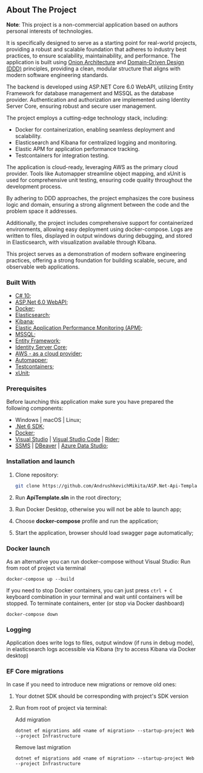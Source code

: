 ## About The Project

**Note**: This project is a non-commercial application based on authors personal interests of technologies.

It is specifically designed to serve as a starting point for real-world projects, providing a robust and scalable foundation that adheres to industry best practices, to ensure scalability, maintainability, and performance. The application is built using [Onion Architecture](https://learn.microsoft.com/en-us/dotnet/architecture/modern-web-apps-azure/common-web-application-architectures) and [Domain-Driven Design (DDD)](https://learn.microsoft.com/en-us/archive/msdn-magazine/2009/february/best-practice-an-introduction-to-domain-driven-design) principles, providing a clean, modular structure that aligns with modern software engineering standards.

The backend is developed using ASP.NET Core 6.0 WebAPI, utilizing Entity Framework for database management and MSSQL as the database provider. Authentication and authorization are implemented using Identity Server Core, ensuring robust and secure user management.

The project employs a cutting-edge technology stack, including:

* Docker for containerization, enabling seamless deployment and scalability.
* Elasticsearch and Kibana for centralized logging and monitoring.
* Elastic APM for application performance tracking.
* Testcontainers for integration testing.

The application is cloud-ready, leveraging AWS as the primary cloud provider. Tools like Automapper streamline object mapping, and xUnit is used for comprehensive unit testing, ensuring code quality throughout the development process.

By adhering to DDD approaches, the project emphasizes the core business logic and domain, ensuring a strong alignment between the code and the problem space it addresses.

Additionally, the project includes comprehensive support for containerized environments, allowing easy deployment using docker-compose. Logs are written to files, displayed in output windows during debugging, and stored in Elasticsearch, with visualization available through Kibana.

This project serves as a demonstration of modern software engineering practices, offering a strong foundation for building scalable, secure, and observable web applications.

### Built With

* [C# 10](https://docs.microsoft.com/en-us/dotnet/csharp/whats-new/csharp-10);
* [ASP.Net 6.0 WebAPI](https://docs.microsoft.com/en-us/aspnet/core/release-notes/aspnetcore-6.0?view=aspnetcore-6.0);
* [Docker](https://www.docker.com/);
* [Elasticsearch](https://www.elastic.co/elasticsearch);
* [Kibana](https://www.elastic.co/kibana);
* [Elastic Application Performance Monitoring (APM)](https://www.elastic.co/observability/application-performance-monitoring);
* [MSSQL](https://www.microsoft.com/en-us/sql-server/sql-server-2017?rtc=1);
* [Entity Framework](https://entityframeworkcore.com);
* [Identity Server Core](https://learn.microsoft.com/en-us/aspnet/core/security/authentication/identity?view=aspnetcore-6.0);
* [AWS - as a cloud provider](https://aws.amazon.com/);
* [Automapper](https://automapper.org/);
* [Testcontainers](https://testcontainers.com/);
* [xUnit](https://xunit.net/);

### Prerequisites

Before launching this application make sure you have prepared the following components:

* Windows | macOS | Linux;
* [.Net 6 SDK](https://dotnet.microsoft.com/en-us/download/dotnet/6.0);
* [Docker](https://www.docker.com);
* [Visual Studio](https://visualstudio.microsoft.com/) | [Visual Studio Code](https://code.visualstudio.com/) | [Rider](https://www.jetbrains.com/rider/);
* [SSMS](https://docs.microsoft.com/en-us/sql/ssms/download-sql-server-management-studio-ssms?view=sql-server-ver15) | [DBeaver](https://dbeaver.io/) | [Azure Data Studio]("https://azure.microsoft.com/en-us/products/data-studio");

### Installation and launch

1. Clone repository:

   ```sh
   git clone https://github.com/AndrushkevichMikita/ASP.Net-Api-Template.git
   ```

2. Run **ApiTemplate.sln** in the root directory;
3. Run Docker Desktop, otherwise you will not be able to launch app;
4. Choose **docker-compose** profile and run the application;
5. Start the application, browser should load swagger page automatically;

### Docker launch

As an alternative you can run docker-compose without Visual Studio:
    Run from root of project via terminal

    docker-compose up --build
If you need to stop Docker containers, you can just press `ctrl + C` keyboard combination in your terminal and wait until containers will be stopped.
    To terminate containers, enter (or stop via Docker dashboard)

    docker-compose down

### Logging

Application does write logs to files, output window (if runs in debug mode), in elasticsearch logs accessible via Kibana (try to access Kibana via Docker desktop)

### EF Core migrations

In case if you need to introduce new migrations or remove old ones:

1. Your dotnet SDK should be corresponding with project's SDK version
2. Run from root of project via terminal:

    Add migration

    ```
    dotnet ef migrations add <name of migration> --startup-project Web --project Infrastructure
    ```

    Remove last migration

    ```
    dotnet ef migrations add <name of migration> --startup-project Web --project Infrastructure
    ```
